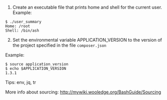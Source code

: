 1) Create an executable file that prints home and shell for the current user.
Example:
```
$ ./user_summary
Home: /root
Shell: /bin/ash
```

2) Set the environmental variable APPLICATION_VERSION to the version of
the project specified in the file ```composer.json```

Example:
```
$ source application_version
$ echo $APPLICATION_VERSION
1.3.1
```

Tips: env, jq, tr

More info about sourcing: http://mywiki.wooledge.org/BashGuide/Sourcing

